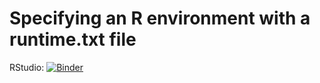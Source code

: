 # Specifying an R environment with a runtime.txt file
RStudio: [![Binder](http://mybinder.org/badge_logo.svg)](http://mybinder.org/v2/gh/ymaouchi/GDPComp/master?urlpath=rstudio)

